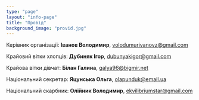 ```yaml
---
type: "page"
layout: "info-page"
title: "Провід"
background_image: "provid.jpg"
---
```


Керівник організації: **Іванов Володимир**, volodumurivanovz@gmail.com

Крайовий вітки хлопців: **Дубиняк Ігор**, dubunyakigor@gmail.com

Крайова вітки дівчат: **Білан Галина**, galya96@bigmir.net

Національний секретар: **Яцунська Ольга**, olapunduk@email.ua

Національний скарбник: **Олійник Володимир**, ekvilibriumstar@gmail.com
